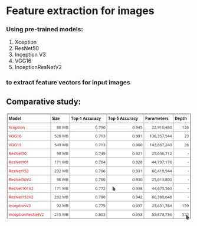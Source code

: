 # Feature extraction for images
### Using pre-trained models:
1. Xception
2. ResNet50
3. Inception V3
4. VGG16
5. InceptionResNetV2
### to extract feature vectors for input images
## Comparative study:
![](comparison.png)
